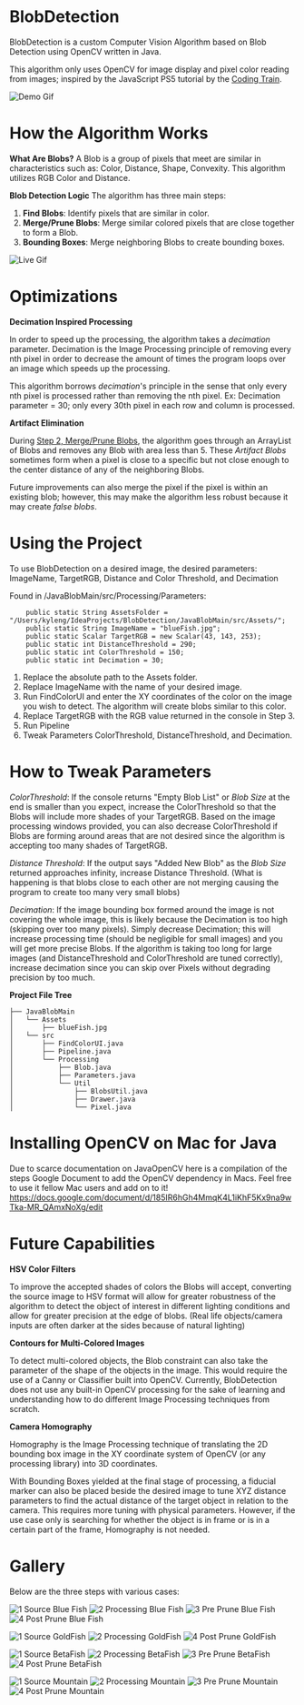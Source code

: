 # BlobDetection
BlobDetection is a custom Computer Vision Algorithm based on Blob Detection using OpenCV written in Java. 

This algorithm only uses OpenCV for image display and pixel color reading from images; inspired by the JavaScript PS5 tutorial by the [Coding Train]([url](https://www.youtube.com/watch?v=ce-2l2wRqO8)).

![Demo Gif](https://github.com/Radagrass-the-infinite/BlobDetection/blob/main/JavaBlobMain/src/Assets/Demo/BlobDemo.gif)

# How the Algorithm Works
**What Are Blobs?**
A Blob is a group of pixels that meet are similar in characteristics such as: Color, Distance, Shape, Convexity. This algorithm utilizes RGB Color and Distance.

**Blob Detection Logic**
The algorithm has three main steps:
1. **Find Blobs**: Identify pixels that are similar in color.
2. **Merge/Prune Blobs**: Merge similar colored pixels that are close together to form a Blob.
3. **Bounding Boxes**: Merge neighboring Blobs to create bounding boxes.

![Live Gif](https://github.com/Radagrass-the-infinite/BlobDetection/blob/Blob_VideoFeed/JavaBlobMain/src/Assets/Demo/LiveBlobGIF.gif)

# Optimizations
**Decimation Inspired Processing**

In order to speed up the processing, the algorithm takes a _decimation_ parameter. Decimation is the Image Processing principle of removing every nth pixel in order to decrease the amount of times the program loops over an image which speeds up the processing.

This algorithm borrows _decimation_'s principle in the sense that only every nth pixel is processed rather than removing the nth pixel. Ex: Decimation parameter = 30; only every 30th pixel in each row and column is processed.

**Artifact Elimination**

During [Step 2, Merge/Prune Blobs](#How-The-Algorithm-Works), the algorithm goes through an ArrayList of Blobs and removes any Blob with area less than 5. These _Artifact Blobs_ sometimes form when a pixel is close to a specific but not close enough to the center distance of any of the neighboring Blobs. 

Future improvements can also merge the pixel if the pixel is within an existing blob; however, this may make the algorithm less robust because it may create _false blobs_.

# Using the Project
To use BlobDetection on a desired image, the desired parameters: ImageName, TargetRGB, Distance and Color Threshold, and Decimation

Found in /JavaBlobMain/src/Processing/Parameters:
```
    public static String AssetsFolder = "/Users/kyleng/IdeaProjects/BlobDetection/JavaBlobMain/src/Assets/";
    public static String ImageName = "blueFish.jpg";
    public static Scalar TargetRGB = new Scalar(43, 143, 253);
    public static int DistanceThreshold = 290;
    public static int ColorThreshold = 150;
    public static int Decimation = 30;
```

1. Replace the absolute path to the Assets folder.
2. Replace ImageName with the name of your desired image.
3. Run FindColorUI and enter the XY coordinates of the color on the image you wish to detect. The algorithm will create blobs similar to this color.
4. Replace TargetRGB with the RGB value returned in the console in Step 3.
5. Run Pipeline
6. Tweak Parameters ColorThreshold, DistanceThreshold, and Decimation.

# How to Tweak Parameters

_ColorThreshold_: If the console returns "Empty Blob List" or _Blob Size_ at the end is smaller than you expect, increase the ColorThreshold so that the Blobs will include more shades of your TargetRGB. Based on the image processing windows provided, you can also decrease ColorThreshold if Blobs are forming around areas that are not desired since the algorithm is accepting too many shades of TargetRGB.

_Distance Threshold_: If the output says "Added New Blob" as the _Blob Size_ returned approaches infinity, increase Distance Threshold.
(What is happening is that blobs close to each other are not merging causing the program to create too many very small blobs)

_Decimation_: If the image bounding box formed around the image is not covering the whole image, this is likely because the Decimation is too high (skipping over too many pixels). Simply decrease Decimation; this will increase processing time (should be negligible for small images) and you will get more precise Blobs. If the algorithm is taking too long for large images (and DistanceThreshold and ColorThreshold are tuned correctly), increase decimation since you can skip over Pixels without degrading precision by too much.

**Project File Tree**
```
├── JavaBlobMain
│   └── Assets
│       ├── blueFish.jpg
│   └── src
│       ├── FindColorUI.java
│       ├── Pipeline.java
│       └── Processing
│           ├── Blob.java
│           ├── Parameters.java
│           └── Util
│               ├── BlobsUtil.java
│               ├── Drawer.java
│               └── Pixel.java
```

# Installing OpenCV on Mac for Java
Due to scarce documentation on JavaOpenCV here is a compilation of the steps Google Document to add the OpenCV dependency in Macs. Feel free to use it fellow Mac users and add on to it!
https://docs.google.com/document/d/185IR6hGh4MmqK4L1iKhF5Kx9na9wTka-MR_QAmxNoXg/edit

# Future Capabilities
**HSV Color Filters**

To improve the accepted shades of colors the Blobs will accept, converting the source image to HSV format will allow for greater robustness of the algorithm to detect the object of interest in different lighting conditions and allow for greater precision at the edge of blobs. (Real life objects/camera inputs are often darker at the sides because of natural lighting)

**Contours for Multi-Colored Images**

To detect multi-colored objects, the Blob constraint can also take the parameter of the shape of the objects in the image. This would require the use of a Canny or Classifier built into OpenCV. Currently, BlobDetection does not use any built-in OpenCV processing for the sake of learning and understanding how to do different Image Processing techniques from scratch.

**Camera Homography**

Homography is the Image Processing technique of translating the 2D bounding box image in the XY coordinate system of OpenCV (or any processing library) into 3D coordinates.

With Bounding Boxes yielded at the final stage of processing, a fiducial marker can also be placed beside the desired image to tune XYZ distance parameters to find the actual distance of the target object in relation to the camera. This requires more tuning with physical parameters. However, if the use case only is searching for whether the object is in frame or is in a certain part of the frame, Homography is not needed.

# Gallery
Below are the three steps with various cases:

![1 Source Blue Fish ](https://github.com/Radagrass-the-infinite/BlobDetection/blob/main/JavaBlobMain/src/Assets/Demo/SimpleFish/1%20Source.png)
![2 Processing Blue Fish ](https://github.com/Radagrass-the-infinite/BlobDetection/blob/main/JavaBlobMain/src/Assets/Demo/SimpleFish/2%20Processing.png)
![3 Pre Prune Blue Fish](https://github.com/Radagrass-the-infinite/BlobDetection/blob/main/JavaBlobMain/src/Assets/Demo/SimpleFish/3%20Pre%20Prune.png)
![4 Post Prune Blue Fish](https://github.com/Radagrass-the-infinite/BlobDetection/blob/main/JavaBlobMain/src/Assets/Demo/SimpleFish/4%20Post%20Prune.png)


![1 Source GoldFish ](https://github.com/Radagrass-the-infinite/BlobDetection/blob/main/JavaBlobMain/src/Assets/Demo/GoldFish/1%20Source.png)
![2 Processing GoldFish ](https://github.com/Radagrass-the-infinite/BlobDetection/blob/main/JavaBlobMain/src/Assets/Demo/GoldFish/2%20Processing.png)
![4 Post Prune GoldFish](https://github.com/Radagrass-the-infinite/BlobDetection/blob/main/JavaBlobMain/src/Assets/Demo/GoldFish/4%20Post%20Prune.png)

![1 Source BetaFish ](https://github.com/Radagrass-the-infinite/BlobDetection/blob/main/JavaBlobMain/src/Assets/Demo/BetaFish/1%20Source.png)
![2 Processing BetaFish ](https://github.com/Radagrass-the-infinite/BlobDetection/blob/main/JavaBlobMain/src/Assets/Demo/BetaFish/2%20Processing.png)
![3 Pre Prune BetaFish](https://github.com/Radagrass-the-infinite/BlobDetection/blob/main/JavaBlobMain/src/Assets/Demo/BetaFish/3%20Pre%20Prune.png)
![4 Post Prune BetaFish](https://github.com/Radagrass-the-infinite/BlobDetection/blob/main/JavaBlobMain/src/Assets/Demo/BetaFish/4%20Post%20Prune.png)

![1 Source Mountain ](https://github.com/Radagrass-the-infinite/BlobDetection/blob/main/JavaBlobMain/src/Assets/Demo/Mountain/1%20Source.png)
![2 Processing Mountain ](https://github.com/Radagrass-the-infinite/BlobDetection/blob/main/JavaBlobMain/src/Assets/Demo/Mountain/2%20Processing.png)
![3 Pre Prune Mountain](https://github.com/Radagrass-the-infinite/BlobDetection/blob/main/JavaBlobMain/src/Assets/Demo/Mountain/3%20Pre%20Prune.png)
![4 Post Prune Mountain](https://github.com/Radagrass-the-infinite/BlobDetection/blob/main/JavaBlobMain/src/Assets/Demo/Mountain/4%20Post%20Prune.png)

